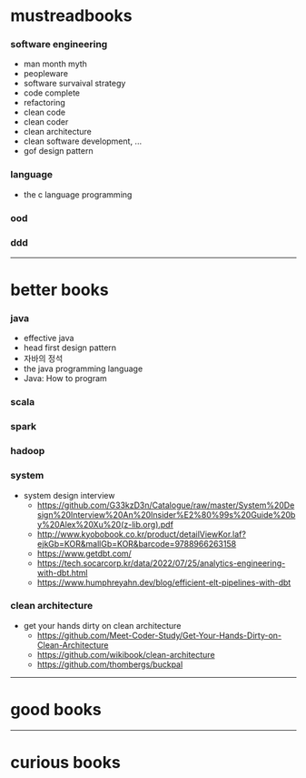 # mustreadbooks

### software engineering
- man month myth
- peopleware
- software survaival strategy
- code complete
- refactoring
- clean code
- clean coder
- clean architecture
- clean software development, ...
- gof design pattern

### language
- the c language programming

### ood

### ddd

---

# better books

### java
- effective java
- head first design pattern
- 자바의 정석
- the java programming language
- Java: How to program

### scala

### spark

### hadoop

### system
- system design interview
  - https://github.com/G33kzD3n/Catalogue/raw/master/System%20Design%20Interview%20An%20Insider%E2%80%99s%20Guide%20by%20Alex%20Xu%20(z-lib.org).pdf
  - http://www.kyobobook.co.kr/product/detailViewKor.laf?ejkGb=KOR&mallGb=KOR&barcode=9788966263158
  - https://www.getdbt.com/
  - https://tech.socarcorp.kr/data/2022/07/25/analytics-engineering-with-dbt.html
  - https://www.humphreyahn.dev/blog/efficient-elt-pipelines-with-dbt


### clean architecture
- get your hands dirty on clean architecture
  - https://github.com/Meet-Coder-Study/Get-Your-Hands-Dirty-on-Clean-Architecture
  - https://github.com/wikibook/clean-architecture
  - https://github.com/thombergs/buckpal


---

# good books

---

# curious books
